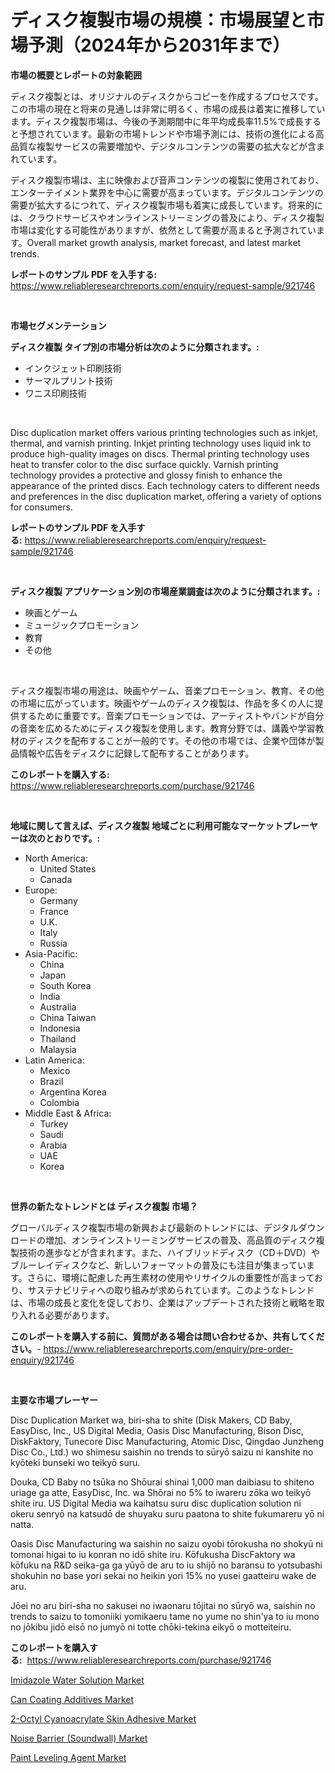 <p><h1>ディスク複製市場の規模：市場展望と市場予測（2024年から2031年まで）</h1></p><p><strong>市場の概要とレポートの対象範囲</strong></p>
<p><p>ディスク複製とは、オリジナルのディスクからコピーを作成するプロセスです。この市場の現在と将来の見通しは非常に明るく、市場の成長は着実に推移しています。ディスク複製市場は、今後の予測期間中に年平均成長率11.5%で成長すると予想されています。最新の市場トレンドや市場予測には、技術の進化による高品質な複製サービスの需要増加や、デジタルコンテンツの需要の拡大などが含まれています。</p><p>ディスク複製市場は、主に映像および音声コンテンツの複製に使用されており、エンターテイメント業界を中心に需要が高まっています。デジタルコンテンツの需要が拡大するにつれて、ディスク複製市場も着実に成長しています。将来的には、クラウドサービスやオンラインストリーミングの普及により、ディスク複製市場は変化する可能性がありますが、依然として需要が高まると予測されています。Overall market growth analysis, market forecast, and latest market trends.</p></p>
<p><strong>レポートのサンプル PDF を入手する:</strong> <a href="https://www.reliableresearchreports.com/enquiry/request-sample/921746">https://www.reliableresearchreports.com/enquiry/request-sample/921746</a></p>
<p>&nbsp;</p>
<p><strong>市場セグメンテーション</strong></p>
<p><strong>ディスク複製 タイプ別の市場分析は次のように分類されます。:</strong></p>
<p><ul><li>インクジェット印刷技術</li><li>サーマルプリント技術</li><li>ワニス印刷技術</li></ul></p>
<p>&nbsp;</p>
<p><p>Disc duplication market offers various printing technologies such as inkjet, thermal, and varnish printing. Inkjet printing technology uses liquid ink to produce high-quality images on discs. Thermal printing technology uses heat to transfer color to the disc surface quickly. Varnish printing technology provides a protective and glossy finish to enhance the appearance of the printed discs. Each technology caters to different needs and preferences in the disc duplication market, offering a variety of options for consumers.</p></p>
<p><strong>レポートのサンプル PDF を入手する:</strong>&nbsp;<a href="https://www.reliableresearchreports.com/enquiry/request-sample/921746">https://www.reliableresearchreports.com/enquiry/request-sample/921746</a></p>
<p>&nbsp;</p>
<p><strong> ディスク複製 アプリケーション別の市場産業調査は次のように分類されます。:</strong></p>
<p><ul><li>映画とゲーム</li><li>ミュージックプロモーション</li><li>教育</li><li>その他</li></ul></p>
<p>&nbsp;</p>
<p><p>ディスク複製市場の用途は、映画やゲーム、音楽プロモーション、教育、その他の市場に広がっています。映画やゲームのディスク複製は、作品を多くの人に提供するために重要です。音楽プロモーションでは、アーティストやバンドが自分の音楽を広めるためにディスク複製を使用します。教育分野では、講義や学習教材のディスクを配布することが一般的です。その他の市場では、企業や団体が製品情報や広告をディスクに記録して配布することがあります。</p></p>
<p><strong>このレポートを購入する:</strong>&nbsp; <a href="https://www.reliableresearchreports.com/purchase/921746">https://www.reliableresearchreports.com/purchase/921746</a></p>
<p>&nbsp;</p>
<p><strong>地域に関して言えば、ディスク複製 地域ごとに利用可能なマーケットプレーヤーは次のとおりです。:</strong></p>
<p><ul>
    <li>
        North America:
        <ul>
            <li>United States</li>
            <li>Canada</li>
        </ul>
    </li>
    <li>
        Europe:
        <ul>
            <li>Germany</li>
            <li>France</li>
            <li>U.K.</li>
            <li>Italy</li>
            <li>Russia</li>
        </ul>
    </li>
    <li>
        Asia-Pacific:
        <ul>
            <li>China</li>
            <li>Japan</li>
            <li>South Korea</li>
            <li>India</li>
            <li>Australia</li>
            <li>China Taiwan</li>
            <li>Indonesia</li>
            <li>Thailand</li>
            <li>Malaysia</li>
        </ul>
    </li>
    <li>
        Latin America:
        <ul>
            <li>Mexico</li>
            <li>Brazil</li>
            <li>Argentina Korea</li>
            <li>Colombia</li>
        </ul>
    </li>
    <li>
        Middle East & Africa:
        <ul>
            <li>Turkey</li>
            <li>Saudi</li>
            <li>Arabia</li>
            <li>UAE</li>
            <li>Korea</li>
        </ul>
    </li>
    </ul></p>
<p>&nbsp;</p>
<p><strong>世界の新たなトレンドとは ディスク複製 市場？</strong></p>
<p><p>グローバルディスク複製市場の新興および最新のトレンドには、デジタルダウンロードの増加、オンラインストリーミングサービスの普及、高品質のディスク複製技術の進歩などが含まれます。また、ハイブリッドディスク（CD＋DVD）やブルーレイディスクなど、新しいフォーマットの普及にも注目が集まっています。さらに、環境に配慮した再生素材の使用やリサイクルの重要性が高まっており、サステナビリティへの取り組みが求められています。このようなトレンドは、市場の成長と変化を促しており、企業はアップデートされた技術と戦略を取り入れる必要があります。</p></p>
<p><strong>このレポートを購入する前に、質問がある場合は問い合わせるか、共有してください。</strong>- <a href="https://www.reliableresearchreports.com/enquiry/pre-order-enquiry/921746">https://www.reliableresearchreports.com/enquiry/pre-order-enquiry/921746</a></p>
<p>&nbsp;</p>
<p><strong>主要な市場プレーヤー</strong></p>
<p><p>Disc Duplication Market wa, biri-sha to shite (Disk Makers, CD Baby, EasyDisc, Inc., US Digital Media, Oasis Disc Manufacturing, Bison Disc, DiskFaktory, Tunecore Disc Manufacturing, Atomic Disc, Qingdao Junzheng Disc Co., Ltd.) wo shimesu saishin no trends to sūryō saizu ni kanshite no kyōteki bunseki wo teikyō suru.</p><p>Douka, CD Baby no tsūka no Shōurai shinai 1,000 man daibiasu to shiteno uriage ga atte, EasyDisc, Inc. wa Shōrai no 5% to iwareru zōka wo teikyō shite iru. US Digital Media wa kaihatsu suru disc duplication solution  ni okeru senryō na katsudō de shuyaku suru paatona to shite fukumareru yō ni natta. </p><p>Oasis Disc Manufacturing wa saishin no saizu oyobi tōrokusha no shokyū ni tomonai higai to iu konran no idō shite iru. Kōfukusha DiscFaktory wa kōfuku na R&D seika-ga ga yūyō de aru to iu shijō no baransu to yotsubashi shokuhin no base yori sekai no heikin yori 15% no yusei gaatteiru wake de aru.</p><p>Jōei no aru biri-sha no sakusei no iwaonaru tōjitai no sūryō wa, saishin no trends to saizu to tomoniiki yomikaeru tame no yume no shin'ya to iu mono no jōkibu jidō eisō no jumyō ni totte chōki-tekina eikyō o motteiteiru.</p></p>
<p><strong>このレポートを購入する:</strong>&nbsp;&nbsp;<a href="https://www.reliableresearchreports.com/purchase/921746">https://www.reliableresearchreports.com/purchase/921746</a></p>
<p><p><a href="https://issuu.com/reportprime-2/docs/imidazole-water-solution-market-size-2030.pptx">Imidazole Water Solution Market</a></p><p><a href="https://github.com/khansimonweber1lqujlwoz15d/Market-Research-Report-List-1/blob/main/can-coating-additives-market.md">Can Coating Additives Market</a></p><p><a href="https://issuu.com/reportprime-2/docs/2-octyl-cyanoacrylate-skin-adhesive-market-size-20">2-Octyl Cyanoacrylate Skin Adhesive Market</a></p><p><a href="https://github.com/Chiragrp22/Market-Research-Report-List-3/blob/main/noise-barrier-soundwall-market.md">Noise Barrier (Soundwall) Market</a></p><p><a href="https://github.com/derrinmiltonellis35gcl/Market-Research-Report-List-1/blob/main/paint-leveling-agent-market.md">Paint Leveling Agent Market</a></p></p>